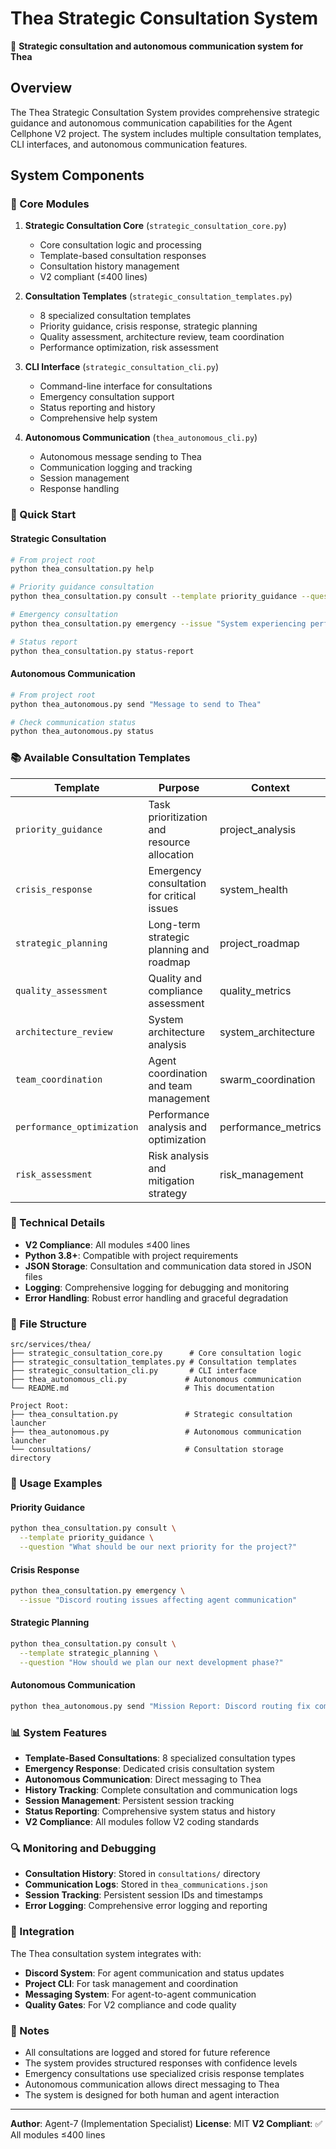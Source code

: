 # Thea Strategic Consultation System

🤖 **Strategic consultation and autonomous communication system for Thea**

## Overview

The Thea Strategic Consultation System provides comprehensive strategic guidance and autonomous communication capabilities for the Agent Cellphone V2 project. The system includes multiple consultation templates, CLI interfaces, and autonomous communication features.

## System Components

### 🎯 Core Modules

1. **Strategic Consultation Core** (`strategic_consultation_core.py`)
   - Core consultation logic and processing
   - Template-based consultation responses
   - Consultation history management
   - V2 compliant (≤400 lines)

2. **Consultation Templates** (`strategic_consultation_templates.py`)
   - 8 specialized consultation templates
   - Priority guidance, crisis response, strategic planning
   - Quality assessment, architecture review, team coordination
   - Performance optimization, risk assessment

3. **CLI Interface** (`strategic_consultation_cli.py`)
   - Command-line interface for consultations
   - Emergency consultation support
   - Status reporting and history
   - Comprehensive help system

4. **Autonomous Communication** (`thea_autonomous_cli.py`)
   - Autonomous message sending to Thea
   - Communication logging and tracking
   - Session management
   - Response handling

### 🚀 Quick Start

#### Strategic Consultation
```bash
# From project root
python thea_consultation.py help

# Priority guidance consultation
python thea_consultation.py consult --template priority_guidance --question "What should be our next priority?"

# Emergency consultation
python thea_consultation.py emergency --issue "System experiencing performance issues"

# Status report
python thea_consultation.py status-report
```

#### Autonomous Communication
```bash
# From project root
python thea_autonomous.py send "Message to send to Thea"

# Check communication status
python thea_autonomous.py status
```

### 📚 Available Consultation Templates

| Template | Purpose | Context | Output |
|----------|---------|---------|---------|
| `priority_guidance` | Task prioritization and resource allocation | project_analysis | recommendations |
| `crisis_response` | Emergency consultation for critical issues | system_health | action_plan |
| `strategic_planning` | Long-term strategic planning and roadmap | project_roadmap | strategic_plan |
| `quality_assessment` | Quality and compliance assessment | quality_metrics | assessment_report |
| `architecture_review` | System architecture analysis | system_architecture | architecture_analysis |
| `team_coordination` | Agent coordination and team management | swarm_coordination | coordination_plan |
| `performance_optimization` | Performance analysis and optimization | performance_metrics | optimization_plan |
| `risk_assessment` | Risk analysis and mitigation strategy | risk_management | risk_report |

### 🔧 Technical Details

- **V2 Compliance**: All modules ≤400 lines
- **Python 3.8+**: Compatible with project requirements
- **JSON Storage**: Consultation and communication data stored in JSON files
- **Logging**: Comprehensive logging for debugging and monitoring
- **Error Handling**: Robust error handling and graceful degradation

### 📁 File Structure

```
src/services/thea/
├── strategic_consultation_core.py      # Core consultation logic
├── strategic_consultation_templates.py # Consultation templates
├── strategic_consultation_cli.py       # CLI interface
├── thea_autonomous_cli.py             # Autonomous communication
└── README.md                          # This documentation

Project Root:
├── thea_consultation.py               # Strategic consultation launcher
├── thea_autonomous.py                 # Autonomous communication launcher
└── consultations/                     # Consultation storage directory
```

### 🎯 Usage Examples

#### Priority Guidance
```bash
python thea_consultation.py consult \
  --template priority_guidance \
  --question "What should be our next priority for the project?"
```

#### Crisis Response
```bash
python thea_consultation.py emergency \
  --issue "Discord routing issues affecting agent communication"
```

#### Strategic Planning
```bash
python thea_consultation.py consult \
  --template strategic_planning \
  --question "How should we plan our next development phase?"
```

#### Autonomous Communication
```bash
python thea_autonomous.py send "Mission Report: Discord routing fix completed successfully"
```

### 📊 System Features

- **Template-Based Consultations**: 8 specialized consultation types
- **Emergency Response**: Dedicated crisis consultation system
- **Autonomous Communication**: Direct messaging to Thea
- **History Tracking**: Complete consultation and communication logs
- **Session Management**: Persistent session tracking
- **Status Reporting**: Comprehensive system status and history
- **V2 Compliance**: All modules follow V2 coding standards

### 🔍 Monitoring and Debugging

- **Consultation History**: Stored in `consultations/` directory
- **Communication Logs**: Stored in `thea_communications.json`
- **Session Tracking**: Persistent session IDs and timestamps
- **Error Logging**: Comprehensive error logging and reporting

### 🚀 Integration

The Thea consultation system integrates with:
- **Discord System**: For agent communication and status updates
- **Project CLI**: For task management and coordination
- **Messaging System**: For agent-to-agent communication
- **Quality Gates**: For V2 compliance and code quality

### 📝 Notes

- All consultations are logged and stored for future reference
- The system provides structured responses with confidence levels
- Emergency consultations use specialized crisis response templates
- Autonomous communication allows direct messaging to Thea
- The system is designed for both human and agent interaction

---

**Author**: Agent-7 (Implementation Specialist)
**License**: MIT
**V2 Compliant**: ✅ All modules ≤400 lines
